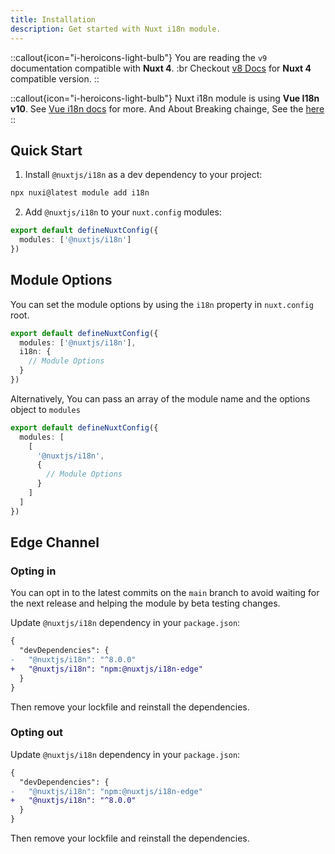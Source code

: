 ```yaml
---
title: Installation
description: Get started with Nuxt i18n module.
---
```


::callout{icon="i-heroicons-light-bulb"}
You are reading the `v9` documentation compatible with **Nuxt 4**. :br Checkout [v8 Docs](/docs/v8) for **Nuxt 4** compatible version.
::

::callout{icon="i-heroicons-light-bulb"}
Nuxt i18n module is using **Vue I18n v10**. See [Vue i18n docs](https://vue-i18n.intlify.dev/) for more.
And About Breaking chainge, See the [here](https://vue-i18n.intlify.dev/guide/migration/breaking10.html)
::

## Quick Start

1. Install `@nuxtjs/i18n` as a dev dependency to your project:
```bash
npx nuxi@latest module add i18n
```

2. Add `@nuxtjs/i18n` to your `nuxt.config` modules:

```ts [nuxt.config.ts]
export default defineNuxtConfig({
  modules: ['@nuxtjs/i18n']
})
```

## Module Options

You can set the module options by using the `i18n` property in `nuxt.config` root.

```ts [nuxt.config.ts]
export default defineNuxtConfig({
  modules: ['@nuxtjs/i18n'],
  i18n: {
    // Module Options
  }
})
```

Alternatively, You can pass an array of the module name and the options object to `modules`

```ts [nuxt.config.ts]
export default defineNuxtConfig({
  modules: [
    [
      '@nuxtjs/i18n',
      {
        // Module Options
      }
    ]
  ]
})
```

## Edge Channel

### Opting in

You can opt in to the latest commits on the `main` branch to avoid waiting for the next release and helping the module by beta testing changes.

Update `@nuxtjs/i18n` dependency in your `package.json`:

```diff [package.json]
{
  "devDependencies": {
-   "@nuxtjs/i18n": "^8.0.0"
+   "@nuxtjs/i18n": "npm:@nuxtjs/i18n-edge"
  }
}
```

Then remove your lockfile and reinstall the dependencies.

### Opting out

Update `@nuxtjs/i18n` dependency in your `package.json`:

```diff [package.json]
{
  "devDependencies": {
-   "@nuxtjs/i18n": "npm:@nuxtjs/i18n-edge"
+   "@nuxtjs/i18n": "^8.0.0"
  }
}
```

Then remove your lockfile and reinstall the dependencies.
